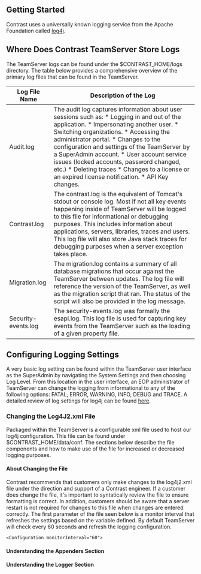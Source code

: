 <!--
title: "Configuring Logging with TeamServer"
description: "Guidelines for configuring logging within TeamServer using the log4j2.xml property file"
-->

## Getting Started
Contrast uses a universally known logging service from the Apache Foundation called [log4j](http://logging.apache.org/log4j/2.x/).

## Where Does Contrast TeamServer Store Logs
The TeamServer logs can be found under the $CONTRAST_HOME/logs directory. The table below provides a comprehensive overview of the primary log files that can be found in the TeamServer.

| Log File Name       | Description of the Log                                                                                                                                                                                                                                                                                                                                                                                                                                                  |
|---------------------|-------------------------------------------------------------------------------------------------------------------------------------------------------------------------------------------------------------------------------------------------------------------------------------------------------------------------------------------------------------------------------------------------------------------------------------------------------------------------|
| Audit.log           | The audit log captures information about user sessions such as:  * Logging in and out of the application. * Impersonating another user. * Switching organizations. * Accessing the administrator portal. * Changes to the configuration and settings of the TeamServer by a SuperAdmin account. * User account service issues (locked accounts, password changed, etc.) * Deleting traces * Changes to a license or an expired license notification. * API Key changes. |
| Contrast.log        | The contrast.log is the equivalent of Tomcat's stdout or console log. Most if not all key events happening inside of TeamServer will be logged to this file for informational or debugging purposes. This includes information about applications, servers, libraries, traces and users. This log file will also store Java stack traces for debugging purposes when a server exception takes place.                                                                    |
| Migration.log       | The migration.log contains a summary of all database migrations that occur against the TeamServer between updates. The log file will reference the version of the TeamServer, as well as the migration script that ran. The status of the script will also be provided in the log message.                                                                                                                                                                              |
| Security-events.log | The security-events.log was formally the esapi.log. This log file is used for capturing key events from the TeamServer such as the loading of a given property file.                                                                                                                                                                                                                                                                                                    |

## Configuring Logging Settings
A very basic log setting can be found within the TeamServer user interface as the SuperAdmin by navigating the System Settings and then choosing Log Level. From this location in the user interface, an EOP administrator of TeamServer can change the logging from informational to any of the following options: FATAL, ERROR, WARNING, INFO, DEBUG and TRACE. A detailed review of log settings for log4j can be found [here](http://logging.apache.org/log4j/2.x/manual/customloglevels.html).

### Changing the Log4J2.xml File
Packaged within the TeamServer is a configurable xml file used to host our log4j configuration. This file can be found under $CONTRAST_HOME/data/conf. The sections below describe the file components and how to make use of the file for increased or decreased logging purposes.

#### About Changing the File
Contrast recommends that customers only make changes to the log4j2.xml file under the direction and support of a Contrast engineer. If a customer does change the file, it's important to syntatically review the file to ensure formatting is correct. In addition, customers should be aware that a server restart is not required for changes to this file when changes are entered correctly. The first parameter of the file seen below is a monitor interval that refreshes the settings based on the variable defined. By default TeamServer will check every 60 seconds and refresh the logging configuration.

````
<Configuration monitorInterval="60">
````

#### Understanding the Appenders Section


#### Understanding the Logger Section

